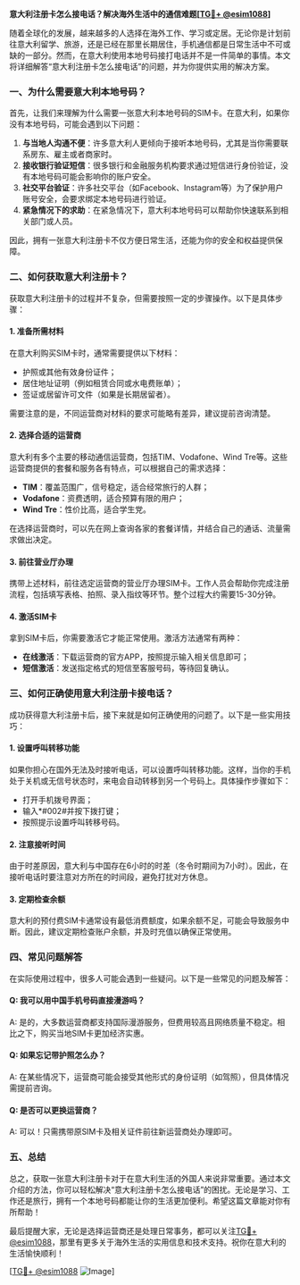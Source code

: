 **意大利注册卡怎么接电话？解决海外生活中的通信难题[[TG💪+ @esim1088](https://t.me/s/esim1088)]**

随着全球化的发展，越来越多的人选择在海外工作、学习或定居。无论你是计划前往意大利留学、旅游，还是已经在那里长期居住，手机通信都是日常生活中不可或缺的一部分。然而，在意大利使用本地号码接打电话并不是一件简单的事情。本文将详细解答“意大利注册卡怎么接电话”的问题，并为你提供实用的解决方案。

### 一、为什么需要意大利本地号码？

首先，让我们来理解为什么需要一张意大利本地号码的SIM卡。在意大利，如果你没有本地号码，可能会遇到以下问题：

1. **与当地人沟通不便**：许多意大利人更倾向于接听本地号码，尤其是当你需要联系房东、雇主或者商家时。
2. **接收银行验证短信**：很多银行和金融服务机构要求通过短信进行身份验证，没有本地号码可能会影响你的账户安全。
3. **社交平台验证**：许多社交平台（如Facebook、Instagram等）为了保护用户账号安全，会要求绑定本地号码进行验证。
4. **紧急情况下的求助**：在紧急情况下，意大利本地号码可以帮助你快速联系到相关部门或人员。

因此，拥有一张意大利注册卡不仅方便日常生活，还能为你的安全和权益提供保障。

### 二、如何获取意大利注册卡？

获取意大利注册卡的过程并不复杂，但需要按照一定的步骤操作。以下是具体步骤：

#### 1. 准备所需材料

在意大利购买SIM卡时，通常需要提供以下材料：
- 护照或其他有效身份证件；
- 居住地址证明（例如租赁合同或水电费账单）；
- 签证或居留许可文件（如果是长期居留者）。

需要注意的是，不同运营商对材料的要求可能略有差异，建议提前咨询清楚。

#### 2. 选择合适的运营商

意大利有多个主要的移动通信运营商，包括TIM、Vodafone、Wind Tre等。这些运营商提供的套餐和服务各有特点，可以根据自己的需求选择：

- **TIM**：覆盖范围广，信号稳定，适合经常旅行的人群；
- **Vodafone**：资费透明，适合预算有限的用户；
- **Wind Tre**：性价比高，适合学生党。

在选择运营商时，可以先在网上查询各家的套餐详情，并结合自己的通话、流量需求做出决定。

#### 3. 前往营业厅办理

携带上述材料，前往选定运营商的营业厅办理SIM卡。工作人员会帮助你完成注册流程，包括填写表格、拍照、录入指纹等环节。整个过程大约需要15-30分钟。

#### 4. 激活SIM卡

拿到SIM卡后，你需要激活它才能正常使用。激活方法通常有两种：

- **在线激活**：下载运营商的官方APP，按照提示输入相关信息即可；
- **短信激活**：发送指定格式的短信至客服号码，等待回复确认。

### 三、如何正确使用意大利注册卡接电话？

成功获得意大利注册卡后，接下来就是如何正确使用的问题了。以下是一些实用技巧：

#### 1. 设置呼叫转移功能

如果你担心在国外无法及时接听电话，可以设置呼叫转移功能。这样，当你的手机处于关机或无信号状态时，来电会自动转移到另一个号码上。具体操作步骤如下：

- 打开手机拨号界面；
- 输入*#002#并按下拨打键；
- 按照提示设置呼叫转移号码。

#### 2. 注意接听时间

由于时差原因，意大利与中国存在6小时的时差（冬令时期间为7小时）。因此，在接听电话时要注意对方所在的时间段，避免打扰对方休息。

#### 3. 定期检查余额

意大利的预付费SIM卡通常设有最低消费额度，如果余额不足，可能会导致服务中断。因此，建议定期检查账户余额，并及时充值以确保正常使用。

### 四、常见问题解答

在实际使用过程中，很多人可能会遇到一些疑问。以下是一些常见的问题及解答：

#### Q: 我可以用中国手机号码直接漫游吗？
A: 是的，大多数运营商都支持国际漫游服务，但费用较高且网络质量不稳定。相比之下，购买当地SIM卡更加经济实惠。

#### Q: 如果忘记带护照怎么办？
A: 在某些情况下，运营商可能会接受其他形式的身份证明（如驾照），但具体情况需提前咨询。

#### Q: 是否可以更换运营商？
A: 可以！只需携带原SIM卡及相关证件前往新运营商处办理即可。

### 五、总结

总之，获取一张意大利注册卡对于在意大利生活的外国人来说非常重要。通过本文介绍的方法，你可以轻松解决“意大利注册卡怎么接电话”的困扰。无论是学习、工作还是旅行，拥有一个本地号码都能让你的生活更加便利。希望这篇文章能对你有所帮助！

最后提醒大家，无论是选择运营商还是处理日常事务，都可以关注[TG💪+ @esim1088](https://t.me/s/esim1088)，那里有更多关于海外生活的实用信息和技术支持。祝你在意大利的生活愉快顺利！

[[TG💪+ @esim1088](https://t.me/s/esim1088) ![Image](https://i.postimg.cc/4NQfJmqS/Snipaste-2025-05-13-00-14-12.png)]
